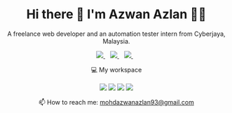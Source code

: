 <h1 align='center'>
  Hi there 👋 I'm Azwan Azlan 👨‍💻
</h1>
<p align='center'>
  A freelance web developer and an automation tester intern from Cyberjaya, Malaysia.
</p>

<p align='center'>
  <a href="https://www.linkedin.com/in/azwan-azlan-74415a136/">
    <img src="https://img.shields.io/badge/linkedin-%230077B5.svg?&style=for-the-badge&logo=linkedin&logoColor=white" />
  </a>&nbsp;&nbsp;
  <a href="https://www.instagram.com/azwan_azlan/?hl=en">
    <img src="https://img.shields.io/badge/Instagram-E4405F?style=for-the-badge&logo=instagram&logoColor=white" />
  </a>&nbsp;&nbsp;
  <a href="https://www.facebook.com/awan.azlan">
    <img src="https://img.shields.io/badge/Facebook-1877F2?style=for-the-badge&logo=facebook&logoColor=white" />       
  </a>&nbsp;&nbsp;
<p align='center'>
  💻 My workspace<br/><br/>
  <img src="https://img.shields.io/badge/windows-%230078D6.svg?&style=for-the-badge&logo=windows&logoColor=white" />
  <img src="https://img.shields.io/badge/AMD%20Ryzen_7_3800X-ED1C24?style=for-the-badge&logo=amd&logoColor=white" />
  <img src="https://img.shields.io/badge/RAM-16GB-%230071C5.svg?&style=for-the-badge&logoColor=white" />
  <img src="https://img.shields.io/badge/nvidia-gtx%201650-%2376B900.svg?&style=for-the-badge&logo=nvidia&logoColor=white" />
</p>
<p align='center'>
  📫 How to reach me: <a href='mailto:mohdazwanazlan93@gmail.com'>mohdazwanazlan93@gmail.com</a>
</p>

